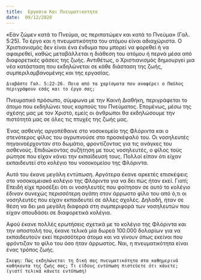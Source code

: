 ```yaml
---
title:  Εργασια Και Πνευματικοτητα
date:  09/12/2020
---
```


«Εάν ζώμεν κατά το Πνεύμα, ας περιπατώμεν και κατά το Πνεύμα» (Γαλ. 5:25). Το έργο και η πνευματικότητα του ατόμου είναι αδιαχώριστα. Ο Χριστιανισμός δεν είναι ένα ένδυμα που μπορεί να φορεθεί ή να αφαιρεθεί, καθώς μεταβάλλεται η διάθεση του ατόμου ή περνά μέσα από διαφορετικές φάσεις της ζωής. Αντιθέτως, ο Χριστιανισμός δημιουργεί μια νέα κατάσταση που εκδηλώνεται σε κάθε διάσταση της ζωής, συμπεριλαμβανομένης και της εργασίας.

`Διαβάστε Γαλ. 5:22-26. Ποια από τα χαρίσματα που αναφέρει ο Παύλος περιγράφουν εσάς και το έργο σας;`

Πνευματικό πρόσωπο, σύμφωνα με την Καινή Διαθήκη, περιγράφεται το άτομο που εκδηλώνει τους καρπούς του Πνεύματος. Επομένως, μέσω της σχέσης μας με τον Χριστό, εμείς οι άνθρωποι θα εκδηλώσουμε την πιστότητά μας σε όλες τις πτυχές της ζωής μας.

Ένας ασθενής αργοπέθαινε στο νοσοκομείο της Φλόριντα και ο στενότερος φίλος του αγρυπνούσε στο προσκέφαλό του. Οι νοσηλευτές πηγαινοέρχονταν στο δωμάτιο, φροντίζοντας για τις ανάγκες του ασθενούς. Επιδιώκοντας συζήτηση με τους νοσηλευτές, ο φίλος τούς ρώτησε που είχαν κάνει την εκπαίδευσή τους. Πολλοί είπαν ότι είχαν εκπαιδευτεί στο κολέγιο του νοσοκομείου της Φλόριντα.

Αυτό του έκανε μεγάλη εντύπωση. Αργότερα έκανε αρκετές επισκέψεις στο νοσοκομειακό κολέγιο της Φλόριντα για να δει πώς ήταν εκεί. Γιατί; Επειδή είχε προσέξει ότι οι νοσηλευτές που φοίτησαν σε αυτό το κολέγιο έδιναν συνεχώς περισσότερη αγάπη στον άρρωστο φίλο του από ό,τι οι νοσηλευτές που είχαν εκπαιδευτεί σε άλλες σχολές. Δηλαδή, ήταν σε θέση να δει μια μεγάλη διαφορά στη συμπεριφορά των νοσηλευτών που είχαν σπουδάσει σε διαφορετικά κολέγια.

Αφού έκανε πολλές ερωτήσεις σχετικά με το κολέγιο της Φλόριντα και την αποστολή του, έκανε τελικά μία δωρεά 100.000 δολαρίων για να εκπαιδευτούν εκεί περισσότερα άτομα και να γίνουν όπως εκείνοι που φρόντιζαν το φίλο του όσο ήταν άρρωστος. Ναι, η πνευματικότητα είναι ένας τρόπος ζωής.

`Σκεψη: Πώς εκδηλώνεται τη δική σας πνευματικότητα στα καθημερινά καθήκοντα της ζωής σας; Τι είδους εντύπωση πιστεύετε ότι κάνετε; (γιατί τελικά κάνετε εντύπωση)`